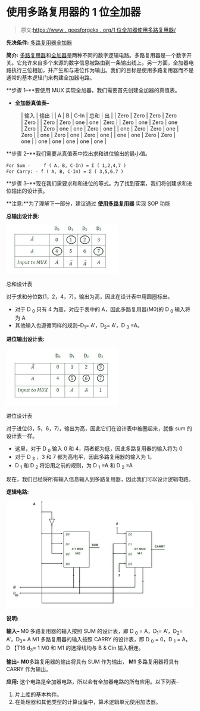 # 使用多路复用器的 1 位全加器

> 原文:[https://www . geesforgeks . org/1 位全加器使用多路复用器/](https://www.geeksforgeeks.org/1-bit-full-adder-using-multiplexer/)

**先决条件:** [多路复用器](https://www.geeksforgeeks.org/multiplexers-in-digital-logic/)[全加器](https://www.geeksforgeeks.org/full-adder-in-digital-logic/)

**简介:**
[多路复用器](https://www.geeksforgeeks.org/multiplexers-in-digital-logic/)和[全加器](https://www.geeksforgeeks.org/full-adder-in-digital-logic/)是两种不同的数字逻辑电路。多路复用器是一个数字开关。它允许来自多个来源的数字信息被路由到一条输出线上。另一方面，全加器电路执行三位相加，并产生和与进位作为输出。我们的目标是使用多路复用器而不是通常的基本逻辑门来构建全加器电路。

**步骤 1–**要使用 MUX 实现全加器，我们需要首先创建全加器的真值表。

*   **全加器真值表–**

<figure class="table">

| 输入 | 输出 |
| A | B | C-In | 总和 | 出 |
| Zero | Zero | Zero | Zero | Zero |
| Zero | Zero | one | one | Zero |
| Zero | one | Zero | one | Zero |
| Zero | one | one | Zero | one |
| one | Zero | Zero | one | Zero |
| one | Zero | one | Zero | one |
| one | one | Zero | Zero | one |
| one | one | one | one | one |

</figure>

**步骤 2–**我们需要从真值表中找出求和进位输出的最小值。

```
For Sum -     f ( A, B, C-In) = Σ ( 1,2,4,7 )
For Carry: - f ( A, B, C-In) = Σ ( 3,5,6,7 )
```

**步骤 3–**现在我们需要求和和进位的等式。为了找到答案，我们将创建求和进位输出的设计表。

**注意:**为了理解下一部分，建议通过 [**使用多路复用器**](https://www.geeksforgeeks.org/implementation-of-sop-function-using-multiplexer/) 实现 SOP 功能

**总输出设计表:**

![](img/419102d3ec5f65a1e21c57a5af52fb19.png)

总和设计表

对于求和分位数(1，2，4，7)，输出为高，因此在设计表中用圆圈标出。

*   对于 D <sub>0</sub> 只有 4 为高，对应于表中的 A，因此多路复用器(M0)的 D <sub>0</sub> 输入将为 A
*   其他输入也遵循同样的规则–D<sub>1</sub>= A’，D<sub>2</sub>= A’，D <sub>3</sub> =A。

**进位输出设计表:**

![](img/b71273b798fb5d043b38ea61115a8d7b.png)

进位设计表

对于进位(3，5，6，7)，输出为高，因此它们在设计表中被圈起来，就像 sum 的设计表一样。

*   这里，对于 D <sub>0</sub> 输入 0 和 4，两者都为低，因此多路复用器的输入将为 0
*   对于 D <sub>3</sub> ，3 和 7 都为高电平，因此多路复用器的输入为 1。
*   D <sub>1</sub> 和 D <sub>2</sub> 将沿用之前的规则，为 D <sub>1</sub> =A 和 D <sub>2</sub> =A

现在，我们已经将所有输入信息输入到多路复用器，因此我们可以设计逻辑电路。

**逻辑电路:**

![](img/148efc12dcb20959bb3edee41330aeb1.png)

**说明:**

**输入–**
M0 多路复用器的输入按照 SUM 的设计表，即 D <sub>0</sub> = A，D<sub>1</sub>= A’，D<sub>2</sub>= A’，D<sub>3</sub>= A
M1 多路复用器的输入按照 CARRY 的设计表，即 D <sub>0</sub> = 0，D <sub>1</sub> = A，D 【T16 d<sub>3</sub>= 1
M0 和 M1 的选择线均与 B & Cin 输入相连。

**输出–**
**M0**多路复用器的输出将具有 SUM 作为输出， **M1** 多路复用器将具有 CARRY 作为输出。

**应用:**
这个电路是全加器电路，所以会有全加器电路的所有应用。以下列表–

1.  片上库的基本构件。
2.  在处理器和其他类型的计算设备中，算术逻辑单元使用加法器。